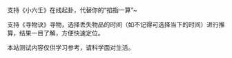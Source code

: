 <p>支持《小六壬》在线起卦，代替你的“掐指一算”~</p>
<p>支持《寻物诀》寻物，选择丢失物品的时间（如不记得可选择当下的时间）进行推算，结果一目了解，方便快速定位。</p>
<p>本站测试内容仅供学习参考，请科学面对生活。</p>
